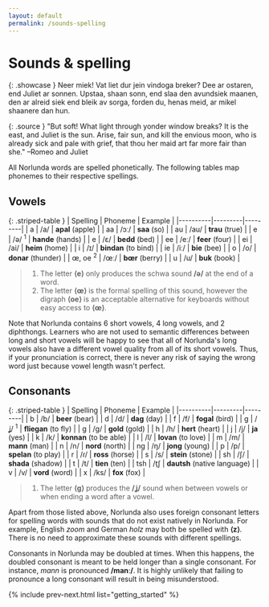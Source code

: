 ```yaml
---
layout: default
permalink: /sounds-spelling
---
```


# Sounds & spelling

{: .showcase }
Neer miek! Vat liet dur jein vindoga breker? Dee ar ostaren, end Juliet ar sonnen. Upstaa, shaan sonn, end slaa den avundsiek maanen, den ar alreid siek end bleik av sorga, forden du, henas meid, ar mikel shaanere dan hun.

{: .source }
"But soft! What light through yonder window breaks? It is the east, and Juliet is the sun. Arise, fair sun, and kill the envious moon, who is already sick and pale with grief, that thou her maid art far more fair than she." –Romeo and Juliet

All Norlunda words are spelled phonetically. The following tables map phonemes to their respective spellings.

## Vowels

{: .striped-table }
| Spelling | Phoneme | Example |
|----------|---------|---------|
| a | /a/ | **apal** (apple) |
| aa | /ɔː/ | **saa** (so) |
| au | /au/ | **trau** (true) |
| e | /ə/ <sup>1</sup> | **hande** (hands) |
| e | /ɛ/ | **bedd** (bed) |
| ee | /eː/ | **feer** (four) |
| ei | /ai/ | **heim** (home) |
| i | /ɪ/ | **bindan** (to bind) |
| ie | /iː/ | **bie** (bee) |
| o | /o/ | **donar** (thunder) |
| œ, oe <sup>2</sup> | /œː/ | **bœr** (berry) |
| u | /u/ | **buk** (book) |

> 1. The letter **⟨e⟩** only produces the schwa sound **/ə/** at the end of a word.
> 2. The letter **⟨œ⟩** is the formal spelling of this sound, however the digraph **⟨oe⟩** is an acceptable alternative for keyboards without easy access to **⟨œ⟩**.

Note that Norlunda contains 6 short vowels, 4 long vowels, and 2 diphthongs. Learners who are not used to semantic differences between long and short vowels will be happy to see that all of Norlunda's long vowels also have a different vowel quality from all of its short vowels. Thus, if your pronunciation is correct, there is never any risk of saying the wrong word just because vowel length wasn't perfect.

## Consonants

{: .striped-table }
| Spelling | Phoneme | Example |
|----------|---------|---------|
| b | /b/ | **beer** (bear) |
| d | /d/ | **dag** (day) |
| f | /f/ | **fogal** (bird) |
| g | /ʝ/ <sup>1</sup> | **fliegan** (to fly) |
| g | /g/ | **gold** (gold) |
| h | /h/ | **hert** (heart) |
| j | /j/ | **ja** (yes) |
| k | /k/ | **konnan** (to be able) |
| l | /l/ | **lovan** (to love) |
| m | /m/ | **mann** (man) |
| n | /n/ | **nord** (north) |
| ng | /ŋ/ | **jong** (young) |
| p | /p/ | **spelan** (to play) |
| r | /ɾ/ | **ross** (horse) |
| s | /s/ | **stein** (stone) |
| sh | /ʃ/ | **shada** (shadow) |
| t | /t/ | **tien** (ten) |
| tsh | /t̠ʃ | **dautsh** (native language) |
| v | /v/ | **vord** (word) |
| x | /ks/ | **fox** (fox) |

> 1. The letter **⟨g⟩** produces the **/ʝ/** sound when between vowels or when ending a word after a vowel.

Apart from those listed above, Norlunda also uses foreign consonant letters for spelling words with sounds that do not exist natively in Norlunda. For example, English _zoom_ and German _holz_ may both be spelled with **⟨z⟩**. There is no need to approximate these sounds with different spellings.

Consonants in Norlunda may be doubled at times. When this happens, the doubled consonant is meant to be held longer than a single consonant. For instance, _mann_ is pronounced **/manː/**. It is highly unlikely that failing to pronounce a long consonant will result in being misunderstood.


{% include prev-next.html list="getting_started" %}